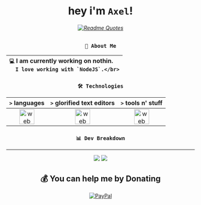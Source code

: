 <div align="center">
  
  # hey i'm `Axel`!
  ###### [![Readme Quotes](https://quotes-github-readme.vercel.app/api?type=horizontal&theme=dark)](https://github.com/piyushsuthar/github-readme-quotes)
  
  ### `👤 About Me`

  | `💻`  I am currently working on **nothin**.<br/>``  I love working with `NodeJS`.</br>``
  |:---|

  
  ### `🛠️ Technologies`
  
  | `>` **languages**  | `>` **glorified text editors** | `>` **tools n' stuff** |
  |:------------------:|:------------------------------:|:----------------------:|
  | <img src="https://skillicons.dev/icons?i=js,c,php,java" alt="web dev" height="40"/> | <img src="https://skillicons.dev/icons?i=idea,vscode" alt="web dev" height="40"/> | <img src="https://skillicons.dev/icons?i=bash,git,powershell" alt="web dev" height="40"/> |
  
  ### `📊 Dev Breakdown`
  
<!--START_SECTION:waka-->
<!--END_SECTION:waka-->
  
---
![](https://komarev.com/ghpvc/?username=ax3lt)
![](https://hit.yhype.me/github/profile?account_id=43681465)

  ## 💰 You can help me by Donating
  [![PayPal](https://img.shields.io/badge/PayPal-00457C?style=for-the-badge&logo=paypal&logoColor=white)](https://paypal.me/ax3lt) 
</div>

